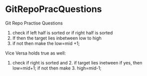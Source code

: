 # GitRepoPracQuestions
Git Repo Practise Questions

1. check if left half is sorted or if right half is sorted
2. If then the target lies inbetween low to high
3. if not then make the low=mid +1; 

Vice Versa holds true as well:
1. check if right is sorted and 2.  if target lies inetween if yes, then low=mid+1; if not then make 3. high=mid-1;


